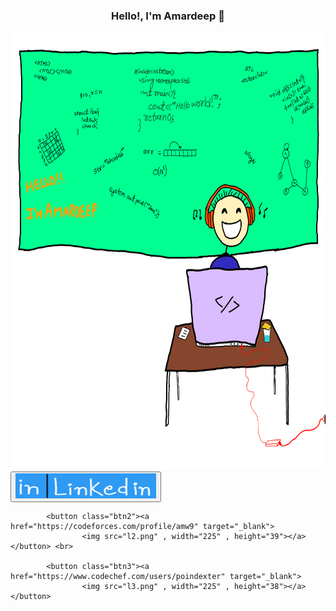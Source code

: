 <h3 align = "center">Hello!, I'm Amardeep 👋 </h3>


<div class="container", style="position: relative">
        <img src="imgg.png", width="800", height="700">
            <button class="btn1", style="position: absolute, bottom: 255px"><a href="https://www.linkedin.com/in/amard75" target="_blank">
                    <img src="l1.jpg" , width="225" , height="40"></a></button><br>
            
            <button class="btn2"><a href="https://codeforces.com/profile/amw9" target="_blank">
                    <img src="l2.png" , width="225" , height="39"></a></button> <br>
            
            <button class="btn3"><a href="https://www.codechef.com/users/poindexter" target="_blank">
                    <img src="l3.png" , width="225" , height="38"></a></button>
</div>
